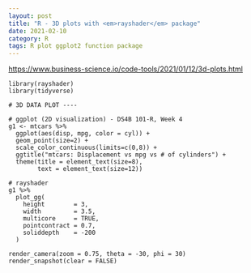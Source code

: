```yaml
---
layout: post
title: "R - 3D plots with <em>rayshader</em> package"
date: 2021-02-10
category: R
tags: R plot ggplot2 function package
---
```


<a href="https://www.business-science.io/code-tools/2021/01/12/3d-plots.html">https://www.business-science.io/code-tools/2021/01/12/3d-plots.html</a>


```
library(rayshader)
library(tidyverse)

# 3D DATA PLOT ----

# ggplot (2D visualization) - DS4B 101-R, Week 4
g1 <- mtcars %>%
  ggplot(aes(disp, mpg, color = cyl)) +
  geom_point(size=2) +
  scale_color_continuous(limits=c(0,8)) +
  ggtitle("mtcars: Displacement vs mpg vs # of cylinders") +
  theme(title = element_text(size=8),
        text = element_text(size=12))

# rayshader
g1 %>%
  plot_gg(
    height        = 3,
    width         = 3.5,
    multicore     = TRUE,
    pointcontract = 0.7,
    soliddepth    = -200
  )

render_camera(zoom = 0.75, theta = -30, phi = 30)
render_snapshot(clear = FALSE)
```
